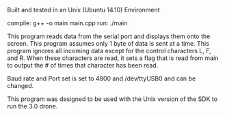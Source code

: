 Built and tested in an Unix (Ubuntu 14.10) Environment

compile: g++ -o main main.cpp
run: ./main

This program reads data from the serial port and displays them onto the screen.
This program assumes only 1 byte of data is sent at a time.
This program ignores all incoming data except for the control characters L, F, and R.
When these characters are read, it sets a flag that is read from main to output the # of times that character has been read.

Baud rate and Port set is set to 4800 and /dev/ttyUSB0 and can be changed.

This program was designed to be used with the Unix version of the SDK to run the 3.0 drone.
